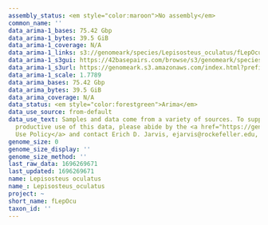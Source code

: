 ```yaml
---
assembly_status: <em style="color:maroon">No assembly</em>
common_name: ''
data_arima-1_bases: 75.42 Gbp
data_arima-1_bytes: 39.5 GiB
data_arima-1_coverage: N/A
data_arima-1_links: s3://genomeark/species/Lepisosteus_oculatus/fLepOcu1/genomic_data/arima/<br>
data_arima-1_s3gui: https://42basepairs.com/browse/s3/genomeark/species/Lepisosteus_oculatus/fLepOcu1/genomic_data/arima/
data_arima-1_s3url: https://genomeark.s3.amazonaws.com/index.html?prefix=species/Lepisosteus_oculatus/fLepOcu1/genomic_data/arima/
data_arima-1_scale: 1.7789
data_arima_bases: 75.42 Gbp
data_arima_bytes: 39.5 GiB
data_arima_coverage: N/A
data_status: <em style="color:forestgreen">Arima</em>
data_use_source: from-default
data_use_text: Samples and data come from a variety of sources. To support fair and
  productive use of this data, please abide by the <a href="https://genome10k.soe.ucsc.edu/data-use-policies/">Data
  Use Policy</a> and contact Erich D. Jarvis, ejarvis@rockefeller.edu, with any questions.
genome_size: 0
genome_size_display: ''
genome_size_method: ''
last_raw_data: 1696269671
last_updated: 1696269671
name: Lepisosteus oculatus
name_: Lepisosteus_oculatus
project: ~
short_name: fLepOcu
taxon_id: ''
---
```

